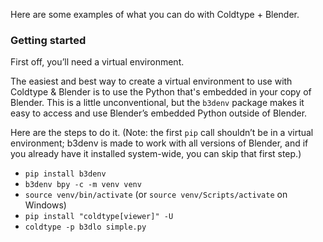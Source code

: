 Here are some examples of what you can do with Coldtype + Blender.

### Getting started

First off, you’ll need a virtual environment.

The easiest and best way to create a virtual environment to use with Coldtype & Blender is to use the Python that's embedded in your copy of Blender. This is a little unconventional, but the `b3denv` package makes it easy to access and use Blender’s embedded Python outside of Blender.

Here are the steps to do it. (Note: the first `pip` call shouldn’t be in a virtual environment; b3denv is made to work with all versions of Blender, and if you already have it installed system-wide, you can skip that first step.)

- `pip install b3denv`
- `b3denv bpy -c -m venv venv`
- `source venv/bin/activate` (or `source venv/Scripts/activate` on Windows)
- `pip install "coldtype[viewer]" -U`
- `coldtype -p b3dlo simple.py`